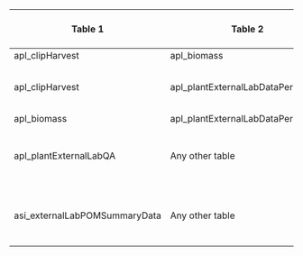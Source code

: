 |Table 1|Table 2|Join by field table 1|Join by field table 2
|----------------------|----------------------|------------------------|--------------------|
apl_clipHarvest|apl_biomass|fieldID|fieldID
apl_clipHarvest|apl_plantExternalLabDataPerSample|Not fully automatable: join via apl_biomass table|
apl_biomass|apl_plantExternalLabDataPerSample|chemSubsampleID|sampleID
apl_plantExternalLabQA|Any other table|Join not recommended. Data resolution does not match other tables.|
asi_externalLabPOMSummaryData|Any other table|Join not recommended. Data resolution does not match other tables.|
